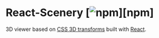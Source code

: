 # React-Scenery [![npm][npm-badge]][npm]

3D viewer based on [CSS 3D transforms][w3schools-css-3d-transforms] built with [React][react].

[npm-badge]: https://badge.fury.io/js/react-bootstrap.svg
[react]: http://facebook.github.io/react/
[w3schools-css-3d-transforms]: https://www.w3schools.com/css/css3_3dtransforms.asp
